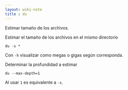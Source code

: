 ```yaml
---
layout: wiki-note
title : du
---
```

Estimar tamaño de los archivos.

Estimar el tamaño de los archivos en el mismo directorio

    du -s *

Con `-h` visualizar como megas o gigas según corresponda.

Determinar la profundidad a estimar

    du --max-depth=1

Al usar `1` es equivalente a `-s`.
